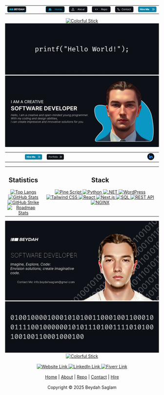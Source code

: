 <div align="center">
    <!-- HEADER -->
    <table><tr>
        <td><a href="https://github.com/beydah">
            <img src="https://raw.githubusercontent.com/beydah/asset/main/logo/beydah_colorful_blue.png" align="left" alt="Logo Button">
        </a></td>
        <td style="width: 10%;"></td>
        <td><a href="https://github.com/beydah">
            <img src="https://raw.githubusercontent.com/beydah/asset/main/button/home_on.png" align="right" alt="Home Button">
        </a></td>
        <td><a href="https://beydahsaglam.com/about">
            <img src="https://raw.githubusercontent.com/beydah/asset/main/button/about_off.png" align="right"  alt="About Button">
        </a></td>
        <td><a href="https://github.com/beydah?tab=repositories">
            <img src="https://raw.githubusercontent.com/beydah/asset/main/button/repo_off.png" align="right"  alt="Repo Button">
        </a></td>
        <td><a href="https://beydahsaglam.com/contact">
            <img src="https://raw.githubusercontent.com/beydah/asset/main/button/contact_off.png" align="right" alt="Contact Button">
        </a></td>
        <td><a href="https://beydahsaglam.com/contact">
            <img src="https://raw.githubusercontent.com/beydah/asset/main/button/hire_focus.png" align="right" alt="Hire Button">
        </a></td>
    </tr></table>
</div>
<div align="center">
    <!-- MAIN -->
    <a href="https://github.com/beydah"><img src="https://i.imgur.com/waxVImv.png" alt="Colorful Stick"></a>
    <br>
    <a href="https://github.com/beydah"><img src="https://raw.githubusercontent.com/beydah/asset/main/banner/profile_upper.gif" alt="Home Section 1"></a>
    <a href="https://github.com/beydah"><img src="https://raw.githubusercontent.com/beydah/asset/main/image/profile_slide_1.png" alt="Home Section 2"></a>
    <br>
    <table><tr>
        <td><a href="https://beydahsaglam.com/contact/">
            <img src="https://raw.githubusercontent.com/beydah/asset/main/button/hire_focus.png" align="right" style="width: 50%;" alt="Hire Button">
        </a></td>
        <td><a href="https://beydahsaglam.com/project/">
            <img src="https://raw.githubusercontent.com/beydah/asset/main/button/portfolio_off.png" align="left" style="width: 50%;" alt="Portfolio Button">
        </a></td>
        <td style="width: 10%;"></td>
        <td style="width: 10%;"></td>
        <td style="width: 10%;"></td>
        <td style="width: 10%;"></td>
        <td><a href="https://www.linkedin.com/in/beydah/">
            <img src="https://raw.githubusercontent.com/beydah/asset/main/logo/linkedin_circle_colorful.png" style="width: 75%;" alt="LinkedIn Link">
        </a></td>      
    </tr></table>
    <table><tr>
        <td align="center" valign="top">
            <h2>Statistics</h2>
            <a href="https://github.com/beydah">
                <img src="https://github-readme-stats.vercel.app/api/top-langs/?username=beydah&theme=dark&hide_border=false&include_all_commits=true&count_private=true&layout=compact" style="width:500px;" alt="Top Langs">
            </a>
            <br>
            <a href="https://github.com/beydah">
                <img src="https://github-readme-stats.vercel.app/api?username=beydah&theme=dark&hide=contribs,prs" style="width:500px;" alt="GitHub Stats">
            </a>
            <br>
            <a href="https://github.com/beydah">
                <img src="https://github-readme-streak-stats.herokuapp.com/?user=beydah&theme=dark&hide_border=false" style="width:500px;" alt="GitHub Strike">
            </a>
            <br>
            <a href="https://github.com/beydah">
                <img src="https://roadmap.sh/card/wide/65a873aa0c54812283f88bee?variant=dark&roadmaps=68a3e65c5fec7ae671ffb2ff%2Cengineering-manager%2Cfrontend%3Fr%3Dfrontend-beginner%2Cbackend%3Fr%3Dbackend-beginner" style="width:500px;" alt="Roadmap Stats">
            </a>
        </td>
        <td align="center" valign="top">
            <h2>Stack</h2>
            <a href="https://github.com/beydah">
                <img src="https://img.shields.io/badge/PINESCRIPT-FF9900?style=for-the-badge&logo=tradingview&logoColor=white" alt="Pine Script">
            </a>
            <a href="https://github.com/beydah">
                <img src="https://img.shields.io/badge/PYTHON-3670A0?style=for-the-badge&logo=python&logoColor=ffdd54" alt="Python">
            </a>
            <a href="https://github.com/beydah">
                <img src="https://img.shields.io/badge/.NET-512BD4?style=for-the-badge&logo=.net&logoColor=white" alt=".NET">
            </a>
            <a href="https://github.com/beydah">
                <img src="https://img.shields.io/badge/WORDPRESS-21759B?style=for-the-badge&logo=wordpress&logoColor=white" alt="WordPress">
            </a>
            <a href="https://github.com/beydah">
                <img src="https://img.shields.io/badge/TAILWIND%20CSS-06B6D4?style=for-the-badge&logo=tailwind-css&logoColor=white" alt="Tailwind CSS">
            </a>
            <a href="https://github.com/beydah">
                <img src="https://img.shields.io/badge/REACT-21A1F1?style=for-the-badge&logo=react&logoColor=white&textColor=white" alt="React">
            </a>
            <a href="https://github.com/beydah">
                <img src="https://img.shields.io/badge/NEXT.JS-000000?style=for-the-badge&logo=next.js&logoColor=white" alt="Next.js">
            </a>
            <a href="https://github.com/beydah">
                <img src="https://img.shields.io/badge/SQL-4479A1?style=for-the-badge&logo=postgresql&logoColor=white" alt="SQL">
            </a>
            <a href="https://github.com/beydah">
                <img src="https://img.shields.io/badge/REST%20API-FF6C37?style=for-the-badge&logo=postman&logoColor=white" alt="REST API">
            </a>
            <a href="https://github.com/beydah">
                <img src="https://img.shields.io/badge/NGINX-009639?style=for-the-badge&logo=nginx&logoColor=white" alt="NGINX">
            </a>
        </td>
    </tr></table>
    <a href="https://github.com/beydah"><img src="https://raw.githubusercontent.com/beydah/asset/main/image/profile_slide_5.png" alt="Home Secion 3"></a>
    <a href="https://github.com/beydah"><img src="https://raw.githubusercontent.com/beydah/asset/main/banner/profile_lower.gif" alt="Home Section 4"></a>
    <a href="https://github.com/beydah"><img src="https://i.imgur.com/waxVImv.png" alt="Colorful Stick"></a>
    <br><br>
</div>
<div align="center">
    <!-- FOOTER -->
    <a href="https://beydahsaglam.com">
        <img src="https://img.shields.io/badge/Website-%23000000.svg?style=for-the-badge&logoColor=white" alt="Website Link">
    </a>
    <a href="https://linkedin.com/in/beydah">
        <img src="https://img.shields.io/badge/LinkedIn-%230077B5.svg?style=for-the-badge&logoColor=white" alt="LinkedIn Link">
    </a>
    <a href="https://www.fiverr.com/ilkaysaglam">
        <img src="https://img.shields.io/badge/Fiverr-%1DBF73.svg?style=for-the-badge&logoColor=white" alt="Fiverr Link">
    </a>
    <br><br>
    <a href="https://github.com/beydah">Home</a> |
    <a href="https://beydahsaglam.com/about">About</a> |
    <a href="https://github.com/beydah?tab=repositories">Repo</a> |
    <a href="https://beydahsaglam.com/contact">Contact</a> |
    <a href="https://beydahsaglam.com/contact">Hire</a>
    <br><br>
    Copyright © 2025 Beydah Saglam
</div>
